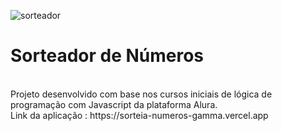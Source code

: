 ![sorteador](https://github.com/user-attachments/assets/d646a0da-69f9-43cb-ac9f-32c6d96c63ad)
<h1>Sorteador de Números</h1> <br>
Projeto desenvolvido com base nos cursos iniciais de lógica de programação com Javascript da plataforma Alura. <br>
Link da aplicação : https://sorteia-numeros-gamma.vercel.app


